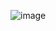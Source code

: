 ![image](https://github.com/MohamedHelmy296/Learning-Java/assets/142120424/c1b0cf89-9ba1-400d-98fd-93b4fc84ead8)
